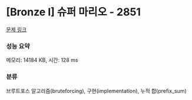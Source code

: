 # [Bronze I] 슈퍼 마리오 - 2851 

[문제 링크](https://www.acmicpc.net/problem/2851) 

### 성능 요약

메모리: 14184 KB, 시간: 128 ms

### 분류

브루트포스 알고리즘(bruteforcing), 구현(implementation), 누적 합(prefix_sum)


